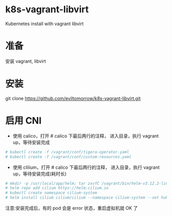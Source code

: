 # k8s-vagrant-libvirt

   Kubernetes install with vagrant libvirt

# 准备

   安装 vagrant, libvirt

# 安装

   git clone https://github.com/eviltomorrow/k8s-vagrant-libvirt.git


# 启用 CNI

   - 使用 calico，打开 # calico 下最后两行的注释， 进入目录，执行 vagrant up，等待安装完成

   ```sh
   # kubectl create -f /vagrant/conf/tigera-operator.yaml
   # kubectl create -f /vagrant/conf/custom-resources.yaml
   ```

   - 使用 clilium，打开 # calico 下最后两行的注释， 进入目录，执行 vagrant up，等待安装完成(耗时长)

   ```sh
   # mkdir -p /usr/local/app/helm; tar zxvfC /vagrant/bin/helm-v3.12.2-linux-amd64.tar.gz /usr/local/app/helm; ln -s /usr/local/app/helm/linux-amd64/helm /usr/local/bin/helm
   # helm repo add cilium https://helm.cilium.io
   # kubectl create namespace cilium-system
   # helm install cilium cilium/cilium --namespace cilium-system --set hubble.relay.enabled=true --set hubble.ui.enabled=true --set prometheus.enabled=true --set operator.prometheus.enabled=true --set hubble.enabled=true --set hubble.metrics.enabled="{dns,drop,tcp,flow,port-distribution,icmp,http}"
   ```

注意:安装完成后，有的 pod 会是 error 状态，重启虚拟机就 OK 了
